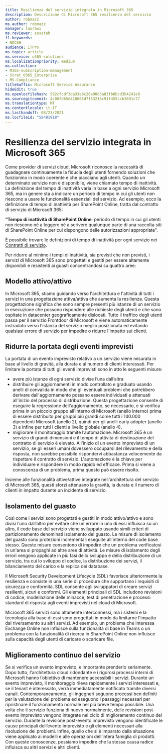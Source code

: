 ```yaml
---
title: Resilienza del servizio integrata in Microsoft 365
description: Descrizione di Microsoft 365 resilienza del servizio
author: robmazz
ms.author: robmazz
manager: laurawi
ms.reviewer: sosstah
f1.keywords:
- NOCSH
audience: ITPro
ms.topic: article
ms.service: o365-solutions
ms.localizationpriority: medium
ms.collection:
- M365-subscription-management
- Strat_O365_Enterprise
- MS-Compliance
titleSuffix: Microsoft Service Assurance
hideEdit: true
ms.openlocfilehash: 592cfcdf3da33e6c26e90d5a83fb6bcd3b4241e0
ms.sourcegitcommit: 4c00fd65d418065d7f53216c91f455ccb3891c77
ms.translationtype: MT
ms.contentlocale: it-IT
ms.lasthandoff: 08/23/2021
ms.locfileid: "58481918"
---
```

# <a name="built-in-service-resiliency-in-microsoft-365"></a>Resilienza del servizio integrata in Microsoft 365

Come provider di servizi cloud, Microsoft riconosce la necessità di guadagnare continuamente la fiducia degli utenti fornendo soluzioni che funzionino in modo coerente e che piacciano agli utenti. Quando un determinato servizio non è disponibile, viene chiamato tempo di inattività. La definizione del tempo di inattività varia in base a ogni servizio Microsoft 365, ma in genere sta a indicare un periodo di tempo in cui gli utenti non riescono a usare le funzionalità essenziali del servizio. Ad esempio, ecco la definizione di tempo di inattività per SharePoint Online, tratta dal contratto di servizio di Microsoft 365:

**“Tempo di inattività di SharePoint Online**: periodo di tempo in cui gli utenti non riescono né a leggere né a scrivere qualunque parte di una raccolta siti di SharePoint Online per cui dispongono delle autorizzazioni appropriate".

È possibile trovare le definizioni di tempo di inattività per ogni servizio nei [Contratti di servizio](https://www.microsoftvolumelicensing.com/DocumentSearch.aspx?Mode=3&DocumentTypeId=37).

Per ridurre al minimo i tempi di inattività, sia previsti che non previsti, i servizi di Microsoft 365 sono progettati e gestiti per essere altamente disponibili e resistenti ai guasti concentrandosi su quattro aree:

## <a name="activeactive-design"></a>Modello attivo/attivo

In Microsoft 365, stiamo guidando verso l'architettura e l'attività di tutti i servizi in una progettazione attiva/attiva che aumenta la resilienza. Questa progettazione significa che sono sempre presenti più istanze di un servizio in esecuzione che possono rispondere alle richieste degli utenti e che sono ospitate in datacenter geograficamente dislocati. Tutto il traffico degli utenti passa per il servizio Frontdoor di Microsoft e viene automaticamente instradato verso l'istanza del servizio meglio posizionata ed evitando qualsiasi errore di servizio per impedire o ridurre l'impatto sui clienti.

## <a name="reduce-incident-scope"></a>Ridurre la portata degli eventi imprevisti

La portata di un evento imprevisto relativo a un servizio viene misurata in base al livello di gravità, alla durata e al numero di clienti interessati. Per limitare la portata di tutti gli eventi imprevisti sono in atto le seguenti misure:

- avere più istanze di ogni servizio divise l’una dall’altra
- distribuire gli aggiornamenti in modo controllato e graduato usando anelli di convalida in modo che gli eventuali problemi che potrebbero derivare dall'aggiornamento possano essere individuati e attenuati all'inizio del processo di distribuzione. Questa progettazione consente di eseguire la regressione dell'aggiornamento, se necessario, e si verifica prima in un piccolo gruppo all'interno di Microsoft (anello interno) prima di essere distribuito per gruppi più grandi come tutti i 140.000 dipendenti Microsoft (anello 2), quindi per gli anelli early adopter (anello 3) e infine per tutti i clienti a livello globale (anello 4).
- migliorare il monitoraggio tramite l’automazione. Microsoft 365 è un servizio di grandi dimensioni e il tempo di attività di destinazione del contratto di servizio è elevato. All'inizio di un evento imprevisto di un servizio, se gli esseri umani dovessero occuparsi del rilevamento e della risposta, non sarebbe possibile rispondervi abbastanza velocemente da rispettare il contratto di servizio. L'automazione è la chiave per individuare e rispondere in modo rapido ed efficace. Prima si viene a conoscenza di un problema, prima questo può essere risolto.

Insieme alle funzionalità attive/attive integrate nell'architettura del servizio di Microsoft 365, questi sforzi attenuano la gravità, la durata e il numero di clienti in impatto durante un incidente di servizio.  

## <a name="fault-isolation"></a>Isolamento del guasto

Così come i servizi sono progettati e gestiti in modo attivo/attivo e sono divisi l’uno dall’altro per evitare che un errore in uno di essi influisca su un altro, il code base del servizio viene sviluppato usando simili criteri di partizionamento denominati isolamento del guasto. Le misure di isolamento del guasto sono protezioni incrementali eseguite all'interno del code base stesso. Queste misure consentono di impedire che un problema verificatosi in un'area si propaghi ad altre aree di attività.
Le misure di isolamento degli errori vengono applicate in più fasi dello sviluppo e della distribuzione di un servizio, tra cui lo sviluppo di codice, la distribuzione dei servizi, il bilanciamento del carico e la replica dei database.

Il Microsoft Security Development Lifecycle (SDL) favorisce ulteriormente la resilienza e consiste in una serie di procedure che supportano i requisiti di sicurezza e conformità. SDL consente agli sviluppatori di creare servizi resilienti, sicuri e conformi. Gli elementi principali di SDL includono revisioni di codice, modellazione delle minacce, test di penetrazione e processi standard di risposta agli eventi imprevisti nel cloud di Microsoft.

Microsoft 365 servizi sono altamente interconnessi, ma i sistemi e la tecnologia alla base di essi sono progettati in modo da limitarne l'impatto dal riversamento su altri servizi. Ad esempio, un problema che interessa Exchange Online non influisce sulla funzionalità di base in Teams o un problema con la funzionalità di ricerca in SharePoint Online non influisce sulla capacità degli utenti di caricare o scaricare file.

## <a name="continuous-service-improvement"></a>Miglioramento continuo del servizio

Se si verifica un evento imprevisto, è importante prenderlo seriamente. Dopo tutto, l'architettura cloud ridondante e i rigorosi processi interni di Microsoft hanno l’obiettivo di mantenere accessibili i servizi. Durante un evento imprevisto, il monitoraggio rileva rapidamente i servizi interessati e, se il tenant è interessato, verrà immediatamente notificato tramite diversi canali. Contemporaneamente, gli ingegneri seguono processi ben definiti per la valutazione del problema ed eseguono i passaggi necessari per ripristinare il funzionamento normale nel più breve tempo possibile. Una volta che il servizio funziona di nuovo normalmente, delle revisioni post-evento imprevisto vengono integrate nel ciclo di miglioramento continuo del servizio. Durante la revisione post-evento imprevisto vengono identificate le cause principali dell’evento imprevisto e gli elementi necessari alla risoluzione dei problemi. Infine, quello che si è imparato dalla situazione viene applicato ai modelli e alle operazioni dell’intera famiglia di prodotti. Con queste conoscenze, possiamo impedire che la stessa causa radice influisca su altri servizi e altri clienti.
